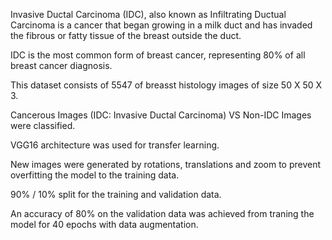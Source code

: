 Invasive Ductal Carcinoma (IDC), also known as Infiltrating Ductual Carcinoma is a cancer that began growing in a milk duct and has invaded the fibrous or fatty tissue of the breast outside the duct.

IDC is the most common form of breast cancer, representing 80% of all breast cancer diagnosis.

This dataset consists of 5547 of breasst histology images of size 50 X 50 X 3.

Cancerous Images (IDC: Invasive Ductal Carcinoma) VS Non-IDC Images were classified.

VGG16 architecture was used for transfer learning. 

New images were generated by rotations, translations and zoom to prevent overfitting the model to the training data.

90% / 10% split for the training and validation data. 

An accuracy of 80% on the validation data was achieved from traning the model for 40 epochs with data augmentation.
